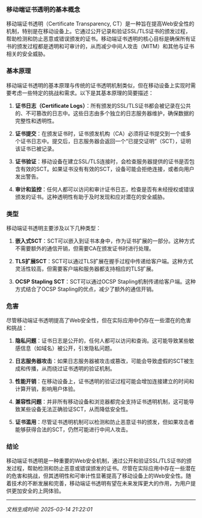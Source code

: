### 移动端证书透明的基本概念

移动端证书透明（Certificate Transparency, CT）是一种旨在提高Web安全性的机制，特别是在移动设备上。它通过公开记录和验证SSL/TLS证书的颁发过程，帮助检测和防止恶意或错误颁发的证书。移动端证书透明的核心目标是确保所有证书的颁发过程都是透明和可审计的，从而减少中间人攻击（MITM）和其他与证书相关的安全威胁。

### 基本原理

移动端证书透明的基本原理与传统的证书透明机制类似，但在移动设备上实现时需要考虑一些特定的挑战和需求。以下是其基本原理的简要描述：

1. **证书日志（Certificate Logs）**：所有颁发的SSL/TLS证书都会被记录在公共的、不可篡改的日志中。这些日志由多个独立的日志服务器维护，确保数据的完整性和透明性。

2. **证书提交**：在颁发证书时，证书颁发机构（CA）必须将证书提交到一个或多个证书日志中。提交后，日志服务器会返回一个“已提交证明”（SCT），证明该证书已被记录。

3. **证书验证**：移动设备在建立SSL/TLS连接时，会检查服务器提供的证书是否包含有效的SCT。如果证书没有有效的SCT，设备可能会拒绝连接，或者向用户发出警告。

4. **审计和监控**：任何人都可以访问和审计证书日志，检查是否有未经授权或错误颁发的证书。这种透明性有助于及时发现和应对潜在的安全威胁。

### 类型

移动端证书透明主要涉及以下几种类型：

1. **嵌入式SCT**：SCT可以嵌入到证书本身中，作为证书扩展的一部分。这种方式不需要额外的通信开销，但需要CA在颁发证书时进行处理。

2. **TLS扩展SCT**：SCT可以通过TLS扩展在握手过程中传递给客户端。这种方式灵活性较高，但需要客户端和服务器都支持相应的TLS扩展。

3. **OCSP Stapling SCT**：SCT可以通过OCSP Stapling机制传递给客户端。这种方式结合了OCSP Stapling的优点，减少了额外的通信开销。

### 危害

尽管移动端证书透明提高了Web安全性，但在实际应用中仍存在一些潜在的危害和挑战：

1. **隐私问题**：证书日志是公开的，任何人都可以访问和查询。这可能导致某些敏感信息（如域名）被公开，引发隐私问题。

2. **日志服务器攻击**：如果日志服务器被攻击或篡改，可能会导致虚假的SCT被生成和传播，从而绕过证书透明的验证机制。

3. **性能开销**：在移动设备上，证书透明的验证过程可能会增加连接建立的时间和计算开销，影响用户体验。

4. **兼容性问题**：并非所有移动设备和浏览器都完全支持证书透明机制，这可能导致某些设备无法正确验证SCT，从而降低安全性。

5. **证书滥用**：尽管证书透明机制可以检测和防止恶意证书的颁发，但如果攻击者能够获得合法的SCT，仍然可能进行中间人攻击。

### 结论

移动端证书透明是一种重要的Web安全机制，通过公开和验证SSL/TLS证书的颁发过程，帮助检测和防止恶意或错误颁发的证书。尽管在实际应用中存在一些潜在的危害和挑战，但其透明性和可审计性显著提高了移动设备上的Web安全性。随着技术的不断发展和完善，移动端证书透明有望在未来发挥更大的作用，为用户提供更加安全的上网体验。

---

*文档生成时间: 2025-03-14 21:22:01*


